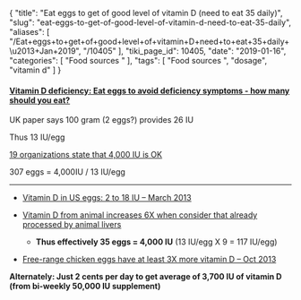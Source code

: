 {
    "title": "Eat eggs to get of good level of vitamin D (need to eat 35 daily)",
    "slug": "eat-eggs-to-get-of-good-level-of-vitamin-d-need-to-eat-35-daily",
    "aliases": [
        "/Eat+eggs+to+get+of+good+level+of+vitamin+D+need+to+eat+35+daily+\u2013+Jan+2019",
        "/10405"
    ],
    "tiki_page_id": 10405,
    "date": "2019-01-16",
    "categories": [
        "Food sources "
    ],
    "tags": [
        "Food sources ",
        "dosage",
        "vitamin d"
    ]
}


#### [Vitamin D deficiency: Eat eggs to avoid deficiency symptoms - how many should you eat?](https://www.express.co.uk/life-style/health/1072983/vitamin-d-deficiency-diet-foods-symptoms-signs-eggs?utm_source=feedburner&utm_medium=feed&utm_campaign=Feed%3A+daily-express-life-and-style-health-news+%28Daily+Express+%3A%3A+Life+%26+Style+Health+Feed%29)

UK paper says 100 gram (2 eggs?) provides 26 IU 

Thus 13 IU/egg

[19 organizations state that 4,000 IU is OK](/posts/4000-iu-of-vitamin-d-is-ok-19-organizations-agree-2018)

307 eggs = 4,000IU / 13 IU/egg

---

* [Vitamin D in US eggs: 2 to 18 IU – March 2013](/posts/vitamin-d-in-us-eggs-2-to-18-iu)

* [Vitamin D from animal increases 6X when consider that already processed by animal livers](/posts/vitamin-d-from-animal-increases-6x-when-consider-that-already-processed-by-animal-livers)

   *  **Thus effectively 35 eggs = 4,000 IU**  (13 IU/egg X 9 = 117 IU/egg)

* [Free-range chicken eggs have at least 3X more vitamin D – Oct 2013](/posts/free-range-chicken-eggs-have-at-least-3x-more-vitamin-d)

 **Alternately: Just 2 cents per day to get average of 3,700 IU of vitamin D (from bi-weekly 50,000 IU supplement)** 

<!-- ~tc~ (alias(Eat eggs to get of good level of vitamin D (need to eat 307 daily) – Jan 2019)) ~/tc~ -->
